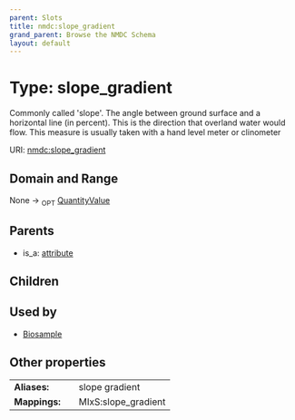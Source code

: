 ```yaml
---
parent: Slots
title: nmdc:slope_gradient
grand_parent: Browse the NMDC Schema
layout: default
---
```


# Type: slope_gradient


Commonly called 'slope'. The angle between ground surface and a horizontal line (in percent). This is the direction that overland water would flow. This measure is usually taken with a hand level meter or clinometer

URI: [nmdc:slope_gradient](https://microbiomedata/meta/slope_gradient)

## Domain and Range

None ->  <sub>OPT</sub> [QuantityValue](QuantityValue.md)

## Parents

 *  is_a: [attribute](attribute.md)

## Children


## Used by

 * [Biosample](Biosample.md)

## Other properties

|  |  |  |
| --- | --- | --- |
| **Aliases:** | | slope gradient |
| **Mappings:** | | MIxS:slope_gradient |

